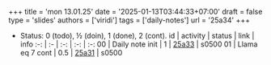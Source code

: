 +++
title = 'mon 13.01.25'
date = '2025-01-13T03:44:33+07:00'
draft = false
type = 'slides'
authors = ['viridi']
tags = ['daily-notes']
url = '25a34'
+++
<!-- more -->

+ Status: 0 (todo), &half; (doin), 1 (done), 2 (cont).
id | activity | status | link | info
:-: | :- | :-: | :-: | :-:
00 | Daily note init | 1 | [25a33](/rusn/25a33) | s0500
01 | Llama eq 7 cont | 0.5 | [25a31](/rusn/25a31) | s0500
